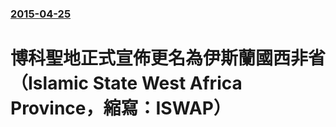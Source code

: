 ### [2015-04-25](/news/2015/04/25/index.md)

##### 
# 博科聖地正式宣佈更名為伊斯蘭國西非省（Islamic State West Africa Province，縮寫：ISWAP）



